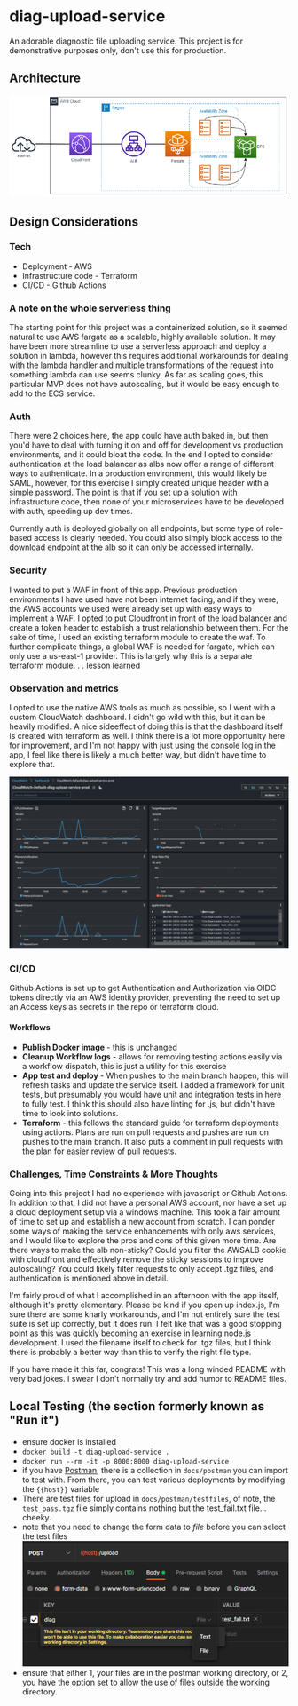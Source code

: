 # diag-upload-service

An adorable diagnostic file uploading service. This project is for demonstrative purposes only, don't use this for production. 

## Architecture

![diagram](docs/arch.drawio.png)


## Design Considerations

### Tech

- Deployment - AWS 
- Infrastructure code - Terraform 
- CI/CD - Github Actions 

### A note on the whole serverless thing

The starting point for this project was a containerized solution, so it seemed natural to use AWS fargate as a scalable, highly available solution. It may have been more streamline to use a serverless approach and deploy a solution in lambda, however this requires additional workarounds for dealing with the lambda handler and multiple transformations of the request into something lambda can use seems clunky. As far as scaling goes, this particular MVP does not have autoscaling, but it would be easy enough to add to the ECS service. 

### Auth

There were 2 choices here, the app could have auth baked in, but then you'd have to deal with turning it on and off for development vs production environments, and it could bloat the code. In the end I opted to consider authentication at the load balancer as albs now offer a range of different ways to authenticate. In a production environment, this would likely be SAML, however, for this exercise I simply created unique header with a simple password. The point is that if you set up a solution with infrastructure code, then none of your microservices have to be developed with auth, speeding up dev times. 

Currently auth is deployed globally on all endpoints, but some type of role-based access is clearly needed. You could also simply block access to the download endpoint at the alb so it can only be accessed internally. 

### Security

I wanted to put a WAF in front of this app. Previous production environments I have used have not been internet facing, and if they were, the AWS accounts we used were already set up with easy ways to implement a WAF. I opted to put Cloudfront in front of the load balancer and create a token header to establish a trust relationship between them. For the sake of time, I used an existing terraform module to create the waf. To further complicate things, a global WAF is needed for fargate, which can only use a us-east-1 provider. This is largely why this is a separate terraform module. . . lesson learned

### Observation and metrics

I opted to use the native AWS tools as much as possible, so I went with a custom CloudWatch dashboard. I didn't go wild with this, but it can be heavily modified. A nice sideeffect of doing this is that the dashboard itself is created with terraform as well. I think there is a lot more opportunity here for improvement, and I'm not happy with just using the console log in the app, I feel like there is likely a much better way, but didn't have time to explore that. 

![dashboard](docs/dashboard.png)

### CI/CD

Github Actions is set up to get Authentication and Authorization via OIDC tokens directly via an AWS identity provider, preventing the need to set up an Access keys as secrets in the repo or terraform cloud.

#### Workflows

* **Publish Docker image** - this is unchanged
* **Cleanup Workflow logs** - allows for removing testing actions easily via a workflow dispatch, this is just a utility for this exercise
* **App test and deploy** - When pushes to the main branch happen, this will refresh tasks and update the service itself. I added a framework for unit tests, but presumably you would have unit and integration tests in here to fully test. I think this should also have linting for .js, but didn't have time to look into solutions. 
* **Terraform** - this follows the standard guide for terraform deployments using actions. Plans are run on pull requests and pushes are run on pushes to the main branch. It also puts a comment in pull requests with the plan for easier review of pull requests.

### Challenges, Time Constraints & More Thoughts

Going into this project I had no experience with javascript or Github Actions. In addition to that, I did not have a personal AWS account, nor have a set up a cloud deployment setup via a windows machine. This took a fair amount of time to set up and establish a new account from scratch. I can ponder some ways of making the service enhancements with only aws services, and I would like to explore the pros and cons of this given more time. Are there ways to make the alb non-sticky? Could you filter the AWSALB cookie with cloudfront and effectively remove the sticky sessions to improve autoscaling? You could likely filter requests to only accept .tgz files, and authentication is mentioned above in detail. 

I'm fairly proud of what I accomplished in an afternoon with the app itself, although it's pretty elementary. Please be kind if you open up index.js, I'm sure there are some knarly workarounds, and I'm not entirely sure the test suite is set up correctly, but it does run. I felt like that was a good stopping point as this was quickly becoming an exercise in learning node.js development. I used the filename itself to check for .tgz files, but I think there is probably a better way than this to verify the right file type. 

If you have made it this far, congrats! This was a long winded README with very bad jokes. I swear I don't normally try and add humor to README files.

## Local Testing (the section formerly known as "Run it")

- ensure docker is installed
- `docker build -t diag-upload-service .`
- `docker run --rm -it -p 8000:8000 diag-upload-service` 
- if you have [Postman](https://www.postman.com/), there is a collection in `docs/postman` you can import to test with. From there, you can test various deployments by modifying the `{{host}}` variable 
- There are test files for upload in `docs/postman/testfiles`, of note, the `test_pass.tgz` file simply contains nothing but the test_fail.txt file... cheeky.
- note that you need to change the form data to *file* before you can select the test files  ![diagram](docs/postman.png) 
- ensure that either 1, your files are in the postman working directory, or 2, you have the option set to allow the use of files outside the working directory.
